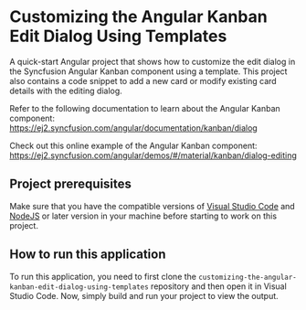 # Customizing the Angular Kanban Edit Dialog Using Templates

A quick-start Angular project that shows how to customize the edit dialog in the Syncfusion Angular Kanban component using a template. This project also contains a code snippet to add a new card or modify existing card details with the editing dialog.
 
Refer to the following documentation to learn about the Angular Kanban component: 
https://ej2.syncfusion.com/angular/documentation/kanban/dialog

Check out this online example of the Angular Kanban component:
https://ej2.syncfusion.com/angular/demos/#/material/kanban/dialog-editing  

## Project prerequisites
Make sure that you have the compatible versions of [Visual Studio Code](https://code.visualstudio.com/download ) and [NodeJS](https://nodejs.org/en/download) or later version in your machine before starting to work on this project.

## How to run this application
To run this application, you need to first clone the `customizing-the-angular-kanban-edit-dialog-using-templates` repository and then open it in Visual Studio Code. Now, simply build and run your project to view the output.
